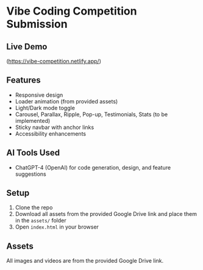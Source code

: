 # Vibe Coding Competition Submission

## Live Demo
(https://vibe-competition.netlify.app/)

## Features
- Responsive design
- Loader animation (from provided assets)
- Light/Dark mode toggle
- Carousel, Parallax, Ripple, Pop-up, Testimonials, Stats (to be implemented)
- Sticky navbar with anchor links
- Accessibility enhancements

## AI Tools Used
- ChatGPT-4 (OpenAI) for code generation, design, and feature suggestions

## Setup
1. Clone the repo
2. Download all assets from the provided Google Drive link and place them in the `assets/` folder
3. Open `index.html` in your browser

## Assets
All images and videos are from the provided Google Drive link. 

